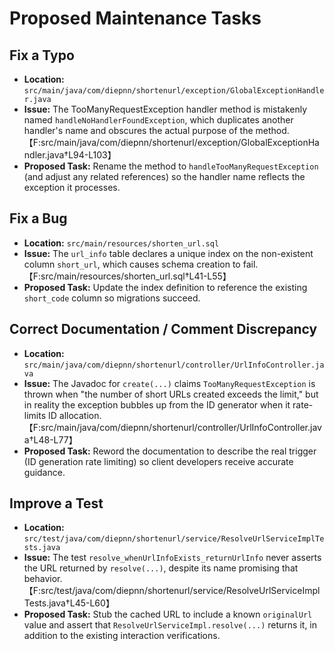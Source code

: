 # Proposed Maintenance Tasks

## Fix a Typo
- **Location:** `src/main/java/com/diepnn/shortenurl/exception/GlobalExceptionHandler.java`
- **Issue:** The TooManyRequestException handler method is mistakenly named `handleNoHandlerFoundException`, which duplicates another handler's name and obscures the actual purpose of the method. 【F:src/main/java/com/diepnn/shortenurl/exception/GlobalExceptionHandler.java†L94-L103】
- **Proposed Task:** Rename the method to `handleTooManyRequestException` (and adjust any related references) so the handler name reflects the exception it processes.

## Fix a Bug
- **Location:** `src/main/resources/shorten_url.sql`
- **Issue:** The `url_info` table declares a unique index on the non-existent column `short_url`, which causes schema creation to fail. 【F:src/main/resources/shorten_url.sql†L41-L55】
- **Proposed Task:** Update the index definition to reference the existing `short_code` column so migrations succeed.

## Correct Documentation / Comment Discrepancy
- **Location:** `src/main/java/com/diepnn/shortenurl/controller/UrlInfoController.java`
- **Issue:** The Javadoc for `create(...)` claims `TooManyRequestException` is thrown when "the number of short URLs created exceeds the limit," but in reality the exception bubbles up from the ID generator when it rate-limits ID allocation. 【F:src/main/java/com/diepnn/shortenurl/controller/UrlInfoController.java†L48-L77】
- **Proposed Task:** Reword the documentation to describe the real trigger (ID generation rate limiting) so client developers receive accurate guidance.

## Improve a Test
- **Location:** `src/test/java/com/diepnn/shortenurl/service/ResolveUrlServiceImplTests.java`
- **Issue:** The test `resolve_whenUrlInfoExists_returnUrlInfo` never asserts the URL returned by `resolve(...)`, despite its name promising that behavior. 【F:src/test/java/com/diepnn/shortenurl/service/ResolveUrlServiceImplTests.java†L45-L60】
- **Proposed Task:** Stub the cached URL to include a known `originalUrl` value and assert that `ResolveUrlServiceImpl.resolve(...)` returns it, in addition to the existing interaction verifications.
